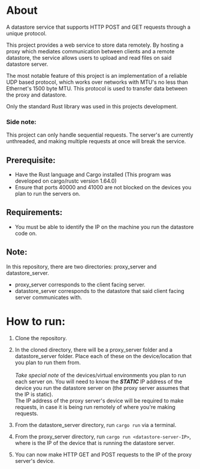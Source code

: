 # About

A datastore service that supports HTTP POST and GET requests through a unique protocol.

This project provides a web service to store data remotely. By hosting a proxy which mediates communication between clients and a remote datastore, the service allows users to upload and read files on said datastore server.

The most notable feature of this project is an implementation of a reliable UDP based protocol, which works over networks with MTU's no less than Ethernet's 1500 byte MTU. This protocol is used to transfer data between the proxy and datastore.

Only the standard Rust library was used in this projects development.

### Side note:

This project can only handle sequential requests. The server's are currently unthreaded, and making multiple requests at once will break the service.

## Prerequisite:

- Have the Rust language and Cargo installed (This program was developed on cargo/rustc version 1.64.0)
- Ensure that ports 40000 and 41000 are not blocked on the devices you plan to run the servers on.

## Requirements:

- You must be able to identify the IP on the machine you run the datastore code on.

## Note:

In this repository, there are two directories: proxy_server
and datastore_server. 
- proxy_server corresponds to the client facing server.
- datastore_server corresponds to the datastore that said client facing server communicates with.

# How to run:

1) Clone the repository.

2) In the cloned directory, there will be a proxy_server
    folder and a datastore_server folder. Place each of these on the device/location that you plan to run them from. <br /><br /> *Take special note* of the devices/virtual environments you plan to run each server on. You will need to know the ***STATIC*** IP address of the device you run the datastore server on (the proxy server assumes that the IP is static). <br />The IP address of the proxy server's device will be required to make requests, in case it is being run remotely of where you're making requests.

3) From the datastore_server directory, run `cargo run` via a terminal.

4) From the proxy_server directory, run `cargo run <datastore-server-IP>`, where <datastore-server-IP> is the IP of the device that is running the datastore server.

5) You can now make HTTP GET and POST requests to the IP of the proxy server's device.
